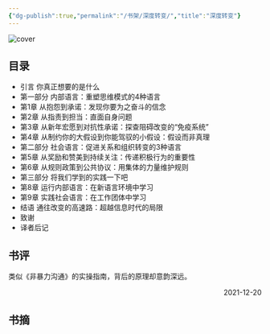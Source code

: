 ```yaml
---
{"dg-publish":true,"permalink":"/书架/深度转变/","title":"深度转变"}
---
```



![cover](https://s2.loli.net/2025/10/10/Et4J2VUHAZvFOMw.png)

## 目录


  - 引言 你真正想要的是什么
  - 第一部分 内部语言：重塑思维模式的4种语言
  - 第1章 从抱怨到承诺：发现你要为之奋斗的信念
  - 第2章 从指责到担当：直面自身问题
  - 第3章 从新年宏愿到对抗性承诺：探查阻碍改变的“免疫系统”
  - 第4章 从制约你的大假设到你能驾驭的小假设：假设而非真理
  - 第二部分 社会语言：促进关系和组织转变的3种语言
  - 第5章 从奖励和赞美到持续关注：传递积极行为的重要性
  - 第6章 从规则政策到公共协议：用集体的力量维护规则
  - 第三部分 将我们学到的实践一下吧
  - 第8章 运行内部语言：在新语言环境中学习
  - 第9章 实践社会语言：在工作团体中学习
  - 结语 通往改变的高速路：超越信息时代的局限
  - 致谢
  - 译者后记

## 书评

类似《非暴力沟通》的实操指南，背后的原理却意韵深远。

<p align="right">2021-12-20</p>

## 书摘